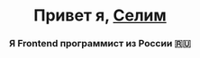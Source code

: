<h1 align="center">Привет я, <a href="https://github.com/SelimonCaiser/Portfolioo" target="_blank">Селим</a> 
<h3 align="center">Я Frontend программист из России 🇷🇺</h3>
